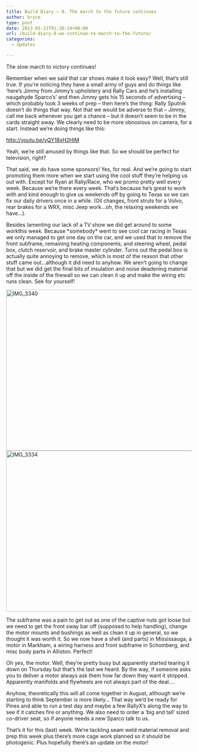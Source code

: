 ```yaml
---
title: Build Diary – 8. The march to the future continues
author: bryce
type: post
date: 2013-05-21T01:38:14+00:00
url: /build-diary-8-we-continue-to-march-to-the-future/
categories:
  - Updates

---
```

The slow march to victory continues!

<!--more-->

Remember when we said that car shows make it look easy? Well, that&#8217;s still true. If you&#8217;re noticing they have a small army of guys and do things like &#8216;here&#8217;s Jimmy from Jimmy&#8217;s upholstery and Rally Cars and he&#8217;s installing naugahyde Sparco&#8217;s&#8217; and then Jimmy gets his 15 seconds of advertising &#8211; which probably took 3 weeks of prep &#8211; then here&#8217;s the thing: Rally Sputnik doesn&#8217;t do things that way. Not that we would be adverse to that &#8211; Jimmy, call me back whenever you get a chance &#8211; but it doesn&#8217;t seem to be in the cards straight away. We clearly need to be more obnoxious on camera, for a start. Instead we&#8217;re doing things like this:

<a href="http://youtu.be/yQY18xH2HlM" target="_blank">http://youtu.be/yQY18xH2HlM</a>

Yeah, we&#8217;re still amused by things like that. So we should be perfect for television, right?

That said, we do have some sponsors! Yes, for real. And we&#8217;re going to start promoting them more when we start using the cool stuff they&#8217;re helping us out with. Except for Ryan at Rally/Race, who we promo pretty well every week. Because we&#8217;re there every week. That&#8217;s because he&#8217;s great to work with and kind enough to give us weekends off by going to Texas so we can fix our daily drivers once in a while. (Oil changes, front struts for a Volvo, rear brakes for a WRX, misc Jeep work&#8230;oh, the relaxing weekends we have&#8230;).

Besides lamenting our lack of a TV show we did get around to some workthis week. Because \*somebody\* went to see cool car racing in Texas we only managed to get one day on the car, and we used that to remove the front subframe, remaining heating components, and steering wheel, pedal box, clutch reservoir, and brake master cylinder. Turns out the pedal box is actually quite annoying to remove, which is most of the reason that other stuff came out&#8230;although it did need to anyhow. We aren&#8217;t going to change that but we did get the final bits of insulation and noise deadening material off the inside of the firewall so we can clean it up and make the wiring etc runs clean. See for yourself!

<a href="http://www.rallysputnik.com/build-diary-8-we-continue-to-march-to-the-future/img_3340/" rel="attachment wp-att-404"><img class="alignnone size-large wp-image-404" alt="IMG_3340" src="http://www.rallysputnik.com/wp-content/uploads/IMG_3340-1024x764.jpg" width="584" height="435" srcset="https://www.rallysputnik.com/wp-content/uploads/IMG_3340-1024x764.jpg 1024w, https://www.rallysputnik.com/wp-content/uploads/IMG_3340-300x224.jpg 300w, https://www.rallysputnik.com/wp-content/uploads/IMG_3340-401x300.jpg 401w" sizes="(max-width: 584px) 100vw, 584px" /></a> <a href="http://www.rallysputnik.com/build-diary-8-we-continue-to-march-to-the-future/img_3334/" rel="attachment wp-att-403"><img class="alignnone size-large wp-image-403" alt="IMG_3334" src="http://www.rallysputnik.com/wp-content/uploads/IMG_3334-1024x764.jpg" width="584" height="435" srcset="https://www.rallysputnik.com/wp-content/uploads/IMG_3334-1024x764.jpg 1024w, https://www.rallysputnik.com/wp-content/uploads/IMG_3334-300x224.jpg 300w, https://www.rallysputnik.com/wp-content/uploads/IMG_3334-401x300.jpg 401w" sizes="(max-width: 584px) 100vw, 584px" /></a>

The subframe was a pain to get out as one of the captive nuts got loose but we need to get the front sway bar off (supposed to help handling), change the motor mounts and bushings as well as clean it up in general, so we thought it was worth it. So we now have a shell (and parts) in Mississauga, a motor in Markham, a wiring harness and front subframe in Schomberg, and misc body parts in Alliston. Perfect!

Oh yes, the motor. Well, they&#8217;re pretty busy but apparently started tearing it down on Thursday but that&#8217;s the last we heard. By the way, if someone asks you to deliver a motor always ask them how far down they want it stripped. Apparently manifolds and flywheels are not always part of the deal&#8230;.

Anyhow, theoretically this will all come together in August, although we&#8217;re starting to think September is more likely&#8230; That way we&#8217;d be ready for Pines and able to run a test day and maybe a few RallyX&#8217;s along the way to see if it catches fire or anything. We also need to order a &#8216;big and tall&#8217; sized co-driver seat, so if anyone needs a new Sparco talk to us.

That&#8217;s it for this (last) week. We&#8217;re tackling seam weld material removal and prep this week plus there&#8217;s more cage work planned so it should be photogenic. Plus hopefully there&#8217;s an update on the motor!